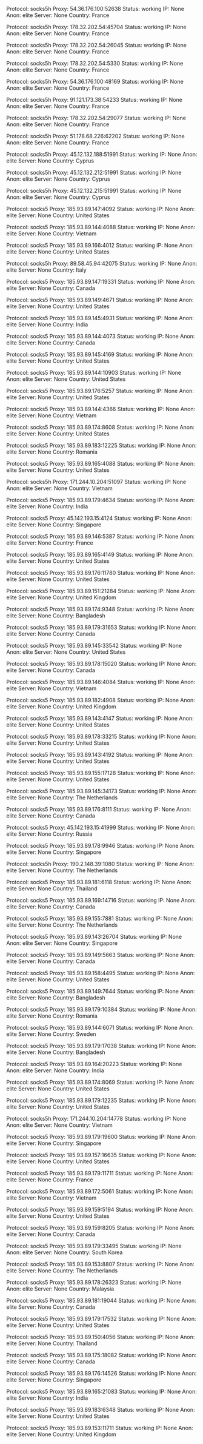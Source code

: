 Protocol: socks5h
Proxy: 54.36.176.100:52638
Status: working
IP: None
Anon: elite
Server: None
Country: France

Protocol: socks5h
Proxy: 178.32.202.54:45704
Status: working
IP: None
Anon: elite
Server: None
Country: France

Protocol: socks5h
Proxy: 178.32.202.54:26045
Status: working
IP: None
Anon: elite
Server: None
Country: France

Protocol: socks5h
Proxy: 178.32.202.54:5330
Status: working
IP: None
Anon: elite
Server: None
Country: France

Protocol: socks5h
Proxy: 54.36.176.100:48169
Status: working
IP: None
Anon: elite
Server: None
Country: France

Protocol: socks5h
Proxy: 91.121.173.38:54233
Status: working
IP: None
Anon: elite
Server: None
Country: France

Protocol: socks5h
Proxy: 178.32.202.54:29077
Status: working
IP: None
Anon: elite
Server: None
Country: France

Protocol: socks5h
Proxy: 51.178.68.226:62202
Status: working
IP: None
Anon: elite
Server: None
Country: France

Protocol: socks5h
Proxy: 45.12.132.188:51991
Status: working
IP: None
Anon: elite
Server: None
Country: Cyprus

Protocol: socks5h
Proxy: 45.12.132.212:51991
Status: working
IP: None
Anon: elite
Server: None
Country: Cyprus

Protocol: socks5h
Proxy: 45.12.132.215:51991
Status: working
IP: None
Anon: elite
Server: None
Country: Cyprus

Protocol: socks5
Proxy: 185.93.89.147:4092
Status: working
IP: None
Anon: elite
Server: None
Country: United States

Protocol: socks5
Proxy: 185.93.89.144:4088
Status: working
IP: None
Anon: elite
Server: None
Country: Vietnam

Protocol: socks5
Proxy: 185.93.89.166:4012
Status: working
IP: None
Anon: elite
Server: None
Country: United States

Protocol: socks5h
Proxy: 89.58.45.94:42075
Status: working
IP: None
Anon: elite
Server: None
Country: Italy

Protocol: socks5
Proxy: 185.93.89.147:19331
Status: working
IP: None
Anon: elite
Server: None
Country: Canada

Protocol: socks5
Proxy: 185.93.89.149:4671
Status: working
IP: None
Anon: elite
Server: None
Country: United States

Protocol: socks5
Proxy: 185.93.89.145:4931
Status: working
IP: None
Anon: elite
Server: None
Country: India

Protocol: socks5
Proxy: 185.93.89.144:4073
Status: working
IP: None
Anon: elite
Server: None
Country: Canada

Protocol: socks5
Proxy: 185.93.89.145:4169
Status: working
IP: None
Anon: elite
Server: None
Country: United States

Protocol: socks5
Proxy: 185.93.89.144:10903
Status: working
IP: None
Anon: elite
Server: None
Country: United States

Protocol: socks5
Proxy: 185.93.89.176:5257
Status: working
IP: None
Anon: elite
Server: None
Country: United States

Protocol: socks5
Proxy: 185.93.89.144:4366
Status: working
IP: None
Anon: elite
Server: None
Country: Vietnam

Protocol: socks5
Proxy: 185.93.89.174:8608
Status: working
IP: None
Anon: elite
Server: None
Country: United States

Protocol: socks5
Proxy: 185.93.89.183:12225
Status: working
IP: None
Anon: elite
Server: None
Country: Romania

Protocol: socks5
Proxy: 185.93.89.165:4088
Status: working
IP: None
Anon: elite
Server: None
Country: United States

Protocol: socks5h
Proxy: 171.244.10.204:51097
Status: working
IP: None
Anon: elite
Server: None
Country: Vietnam

Protocol: socks5
Proxy: 185.93.89.179:4634
Status: working
IP: None
Anon: elite
Server: None
Country: India

Protocol: socks5
Proxy: 45.142.193.15:4124
Status: working
IP: None
Anon: elite
Server: None
Country: Singapore

Protocol: socks5
Proxy: 185.93.89.146:5387
Status: working
IP: None
Anon: elite
Server: None
Country: France

Protocol: socks5
Proxy: 185.93.89.165:4149
Status: working
IP: None
Anon: elite
Server: None
Country: United States

Protocol: socks5
Proxy: 185.93.89.176:11780
Status: working
IP: None
Anon: elite
Server: None
Country: United States

Protocol: socks5
Proxy: 185.93.89.151:21284
Status: working
IP: None
Anon: elite
Server: None
Country: United Kingdom

Protocol: socks5
Proxy: 185.93.89.174:9348
Status: working
IP: None
Anon: elite
Server: None
Country: Bangladesh

Protocol: socks5
Proxy: 185.93.89.179:31653
Status: working
IP: None
Anon: elite
Server: None
Country: Canada

Protocol: socks5
Proxy: 185.93.89.145:33542
Status: working
IP: None
Anon: elite
Server: None
Country: United States

Protocol: socks5
Proxy: 185.93.89.178:15020
Status: working
IP: None
Anon: elite
Server: None
Country: Canada

Protocol: socks5
Proxy: 185.93.89.146:4084
Status: working
IP: None
Anon: elite
Server: None
Country: Vietnam

Protocol: socks5
Proxy: 185.93.89.182:4908
Status: working
IP: None
Anon: elite
Server: None
Country: United Kingdom

Protocol: socks5
Proxy: 185.93.89.143:4147
Status: working
IP: None
Anon: elite
Server: None
Country: United States

Protocol: socks5
Proxy: 185.93.89.178:33215
Status: working
IP: None
Anon: elite
Server: None
Country: United States

Protocol: socks5
Proxy: 185.93.89.143:4192
Status: working
IP: None
Anon: elite
Server: None
Country: United States

Protocol: socks5
Proxy: 185.93.89.155:17128
Status: working
IP: None
Anon: elite
Server: None
Country: United States

Protocol: socks5
Proxy: 185.93.89.145:34173
Status: working
IP: None
Anon: elite
Server: None
Country: The Netherlands

Protocol: socks5
Proxy: 185.93.89.176:8111
Status: working
IP: None
Anon: elite
Server: None
Country: Canada

Protocol: socks5
Proxy: 45.142.193.15:41999
Status: working
IP: None
Anon: elite
Server: None
Country: Russia

Protocol: socks5
Proxy: 185.93.89.178:9946
Status: working
IP: None
Anon: elite
Server: None
Country: Singapore

Protocol: socks5h
Proxy: 190.2.148.39:1080
Status: working
IP: None
Anon: elite
Server: None
Country: The Netherlands

Protocol: socks5
Proxy: 185.93.89.181:6118
Status: working
IP: None
Anon: elite
Server: None
Country: Thailand

Protocol: socks5
Proxy: 185.93.89.169:14716
Status: working
IP: None
Anon: elite
Server: None
Country: Canada

Protocol: socks5
Proxy: 185.93.89.155:7881
Status: working
IP: None
Anon: elite
Server: None
Country: The Netherlands

Protocol: socks5
Proxy: 185.93.89.143:26704
Status: working
IP: None
Anon: elite
Server: None
Country: Singapore

Protocol: socks5
Proxy: 185.93.89.149:5663
Status: working
IP: None
Anon: elite
Server: None
Country: Canada

Protocol: socks5
Proxy: 185.93.89.158:4495
Status: working
IP: None
Anon: elite
Server: None
Country: United States

Protocol: socks5
Proxy: 185.93.89.149:7644
Status: working
IP: None
Anon: elite
Server: None
Country: Bangladesh

Protocol: socks5
Proxy: 185.93.89.179:10384
Status: working
IP: None
Anon: elite
Server: None
Country: Romania

Protocol: socks5
Proxy: 185.93.89.144:6071
Status: working
IP: None
Anon: elite
Server: None
Country: Sweden

Protocol: socks5
Proxy: 185.93.89.179:17038
Status: working
IP: None
Anon: elite
Server: None
Country: Bangladesh

Protocol: socks5
Proxy: 185.93.89.164:20223
Status: working
IP: None
Anon: elite
Server: None
Country: India

Protocol: socks5
Proxy: 185.93.89.174:8069
Status: working
IP: None
Anon: elite
Server: None
Country: United States

Protocol: socks5
Proxy: 185.93.89.179:12235
Status: working
IP: None
Anon: elite
Server: None
Country: United States

Protocol: socks5h
Proxy: 171.244.10.204:14778
Status: working
IP: None
Anon: elite
Server: None
Country: Vietnam

Protocol: socks5
Proxy: 185.93.89.179:19600
Status: working
IP: None
Anon: elite
Server: None
Country: Singapore

Protocol: socks5
Proxy: 185.93.89.157:16635
Status: working
IP: None
Anon: elite
Server: None
Country: United States

Protocol: socks5
Proxy: 185.93.89.179:11711
Status: working
IP: None
Anon: elite
Server: None
Country: France

Protocol: socks5
Proxy: 185.93.89.172:5061
Status: working
IP: None
Anon: elite
Server: None
Country: Vietnam

Protocol: socks5
Proxy: 185.93.89.159:5194
Status: working
IP: None
Anon: elite
Server: None
Country: United States

Protocol: socks5
Proxy: 185.93.89.159:8205
Status: working
IP: None
Anon: elite
Server: None
Country: Canada

Protocol: socks5
Proxy: 185.93.89.179:33495
Status: working
IP: None
Anon: elite
Server: None
Country: South Korea

Protocol: socks5
Proxy: 185.93.89.153:8807
Status: working
IP: None
Anon: elite
Server: None
Country: The Netherlands

Protocol: socks5
Proxy: 185.93.89.178:26323
Status: working
IP: None
Anon: elite
Server: None
Country: Malaysia

Protocol: socks5
Proxy: 185.93.89.181:19044
Status: working
IP: None
Anon: elite
Server: None
Country: Canada

Protocol: socks5
Proxy: 185.93.89.179:17532
Status: working
IP: None
Anon: elite
Server: None
Country: United States

Protocol: socks5
Proxy: 185.93.89.150:4056
Status: working
IP: None
Anon: elite
Server: None
Country: Thailand

Protocol: socks5
Proxy: 185.93.89.175:18082
Status: working
IP: None
Anon: elite
Server: None
Country: Canada

Protocol: socks5
Proxy: 185.93.89.176:14526
Status: working
IP: None
Anon: elite
Server: None
Country: Singapore

Protocol: socks5
Proxy: 185.93.89.165:21083
Status: working
IP: None
Anon: elite
Server: None
Country: India

Protocol: socks5
Proxy: 185.93.89.183:6348
Status: working
IP: None
Anon: elite
Server: None
Country: United States

Protocol: socks5
Proxy: 185.93.89.153:11711
Status: working
IP: None
Anon: elite
Server: None
Country: United Kingdom


